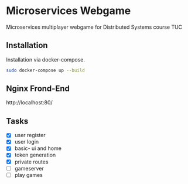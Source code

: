 # Microservices Webgame

Microservices multiplayer webgame for Distributed Systems course TUC

## Installation

Installation via docker-compose.

```bash
sudo docker-compose up --build
```

## Nginx Frond-End

http://localhost:80/

## Tasks

- [x] user register
- [x] user login
- [x] basic- ui and home
- [x] token generation
- [x] private routes
- [ ] gameserver
- [ ] play games
